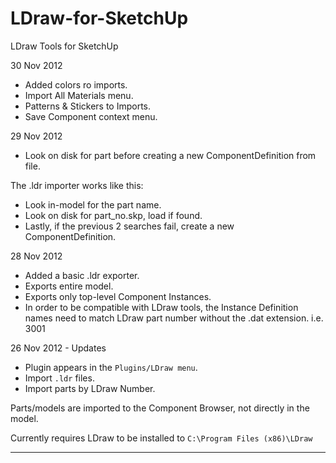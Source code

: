 LDraw-for-SketchUp
==================

LDraw Tools for SketchUp

30 Nov 2012

 * Added colors ro imports.
 * Import All Materials menu.
 * Patterns & Stickers to Imports.
 * Save Component context menu.

29 Nov 2012

 * Look on disk for part before creating a new ComponentDefinition from file. 

  The .ldr importer works like this:
   * Look in-model for the part name.
   * Look on disk for part_no.skp, load if found.
   * Lastly, if the previous 2 searches fail, create a new ComponentDefinition.

28 Nov 2012

 * Added a basic .ldr exporter.
  * Exports entire model. 
  * Exports only top-level Component Instances. 
  * In order to be compatible with LDraw tools, the Instance Definition names need to match LDraw part number without the
   .dat extension. i.e. 3001

26 Nov 2012 - Updates

* Plugin appears in the `Plugins/LDraw menu`.
* Import `.ldr` files.
* Import parts by LDraw Number.

Parts/models are imported to the Component Browser, not directly in the model.

Currently requires LDraw to be installed to `C:\Program Files (x86)\LDraw`

----

